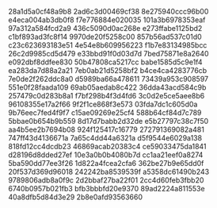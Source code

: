 28a1d5a0cf48a9b8
2ad6c3d00469cf38
8e275940ccc96b00
e4eca004ab3db0f8
f7e776884e020035
101a3b6978353eaf
97a312a584fcd2a9
436c5090d0ac268e
e273ffabe1125bd2
c1bf893ad3fc8f14
9970de20f5258c00
857b56ad537c01d0
c23c623693183e51
4e54e8b609956223
f1b7e83134985bcc
26c2d9985cd5d479
e33bbd91f0d03d7d
7bed75871e8a2640
e092dbf8ddfee830
50b47808ca5217cc
babe1585d5c9e1f4
ea283da7d88a2a21
7eb0ab21d5258bf2
b4ce4ca4283776cb
7e0de2f262ddc8a0
d5989ba66a478611
73439a953c908597
551e0f28faada109
69ab05aedab8c422
36dda43acd584c9b
257479c0d283b8a1
f7bf298b4f3d4fd6
3c0d2e5ce5aee8b6
96108355e17a2f66
9f2f1ce868f3e573
03fda7dc1c605d0a
9b76eec7fed4f9f7
c15ae09269e25cf4
588b64cf84d7c789
5bbae0b654b9b559
8d17d7babb2d32de
e5b27797c38c7f50
aa4b5ee2b7694b08
924f125417c16779
272791369082a481
747ff43d4136671a
7a65c4dd44a6321a
d5f9544e6029a138
818fd12cc4dcdb23
46869acab20383c4
ce59033475da1841
d28196d8dded27ef
10e3a0b0b4080b7d
cc1aa21eef0a8274
5ba590dd77ee3f26
1d822a4fcea2cfa6
362be27b9e65dd0f
20f537d369d96018
242242ba8539539f
a5358dc61490b243
9789806adb8a0f9c
2d2bbaf27ba22f01
2cc4d60feb3fbb20
6740b0957b021fb3
bfb3bbbfd20e9370
89ad2224a811553e
40a8dfb5d84d3e29
2b8e0afd93563660

